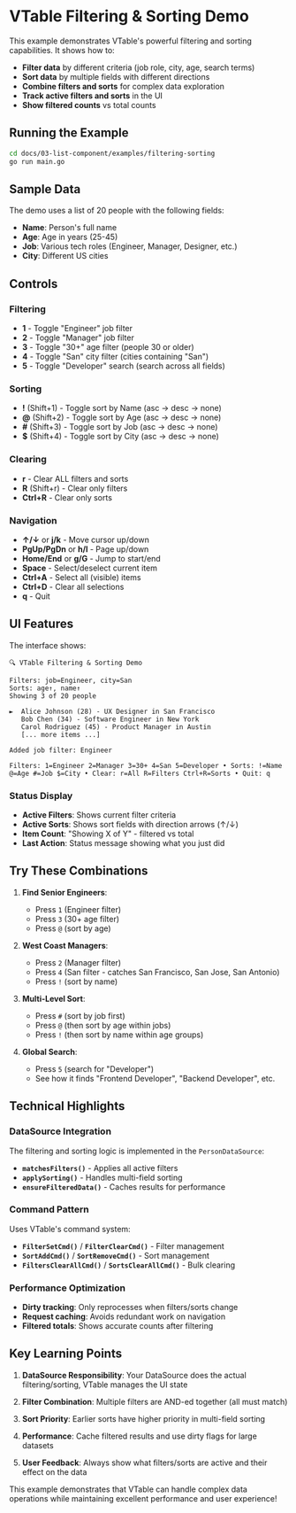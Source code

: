 # VTable Filtering & Sorting Demo

This example demonstrates VTable's powerful filtering and sorting capabilities. It shows how to:

- **Filter data** by different criteria (job role, city, age, search terms)
- **Sort data** by multiple fields with different directions
- **Combine filters and sorts** for complex data exploration
- **Track active filters and sorts** in the UI
- **Show filtered counts** vs total counts

## Running the Example

```bash
cd docs/03-list-component/examples/filtering-sorting
go run main.go
```

## Sample Data

The demo uses a list of 20 people with the following fields:
- **Name**: Person's full name
- **Age**: Age in years (25-45)
- **Job**: Various tech roles (Engineer, Manager, Designer, etc.)
- **City**: Different US cities

## Controls

### Filtering
- **1** - Toggle "Engineer" job filter
- **2** - Toggle "Manager" job filter  
- **3** - Toggle "30+" age filter (people 30 or older)
- **4** - Toggle "San" city filter (cities containing "San")
- **5** - Toggle "Developer" search (search across all fields)

### Sorting
- **!** (Shift+1) - Toggle sort by Name (asc → desc → none)
- **@** (Shift+2) - Toggle sort by Age (asc → desc → none)
- **#** (Shift+3) - Toggle sort by Job (asc → desc → none)
- **$** (Shift+4) - Toggle sort by City (asc → desc → none)

### Clearing
- **r** - Clear ALL filters and sorts
- **R** (Shift+r) - Clear only filters
- **Ctrl+R** - Clear only sorts

### Navigation
- **↑/↓** or **j/k** - Move cursor up/down
- **PgUp/PgDn** or **h/l** - Page up/down
- **Home/End** or **g/G** - Jump to start/end
- **Space** - Select/deselect current item
- **Ctrl+A** - Select all (visible) items
- **Ctrl+D** - Clear all selections
- **q** - Quit

## UI Features

The interface shows:

```
🔍 VTable Filtering & Sorting Demo

Filters: job=Engineer, city=San
Sorts: age↑, name↑
Showing 3 of 20 people

►  Alice Johnson (28) - UX Designer in San Francisco
   Bob Chen (34) - Software Engineer in New York  
   Carol Rodriguez (45) - Product Manager in Austin
   [... more items ...]

Added job filter: Engineer

Filters: 1=Engineer 2=Manager 3=30+ 4=San 5=Developer • Sorts: !=Name @=Age #=Job $=City • Clear: r=All R=Filters Ctrl+R=Sorts • Quit: q
```

### Status Display
- **Active Filters**: Shows current filter criteria
- **Active Sorts**: Shows sort fields with direction arrows (↑/↓)
- **Item Count**: "Showing X of Y" - filtered vs total
- **Last Action**: Status message showing what you just did

## Try These Combinations

1. **Find Senior Engineers**:
   - Press `1` (Engineer filter)
   - Press `3` (30+ age filter)
   - Press `@` (sort by age)

2. **West Coast Managers**:
   - Press `2` (Manager filter)  
   - Press `4` (San filter - catches San Francisco, San Jose, San Antonio)
   - Press `!` (sort by name)

3. **Multi-Level Sort**:
   - Press `#` (sort by job first)
   - Press `@` (then sort by age within jobs)
   - Press `!` (then sort by name within age groups)

4. **Global Search**:
   - Press `5` (search for "Developer")
   - See how it finds "Frontend Developer", "Backend Developer", etc.

## Technical Highlights

### DataSource Integration
The filtering and sorting logic is implemented in the `PersonDataSource`:
- **`matchesFilters()`** - Applies all active filters
- **`applySorting()`** - Handles multi-field sorting  
- **`ensureFilteredData()`** - Caches results for performance

### Command Pattern
Uses VTable's command system:
- **`FilterSetCmd()`** / **`FilterClearCmd()`** - Filter management
- **`SortAddCmd()`** / **`SortRemoveCmd()`** - Sort management  
- **`FiltersClearAllCmd()`** / **`SortsClearAllCmd()`** - Bulk clearing

### Performance Optimization
- **Dirty tracking**: Only reprocesses when filters/sorts change
- **Request caching**: Avoids redundant work on navigation
- **Filtered totals**: Shows accurate counts after filtering

## Key Learning Points

1. **DataSource Responsibility**: Your DataSource does the actual filtering/sorting, VTable manages the UI state

2. **Filter Combination**: Multiple filters are AND-ed together (all must match)

3. **Sort Priority**: Earlier sorts have higher priority in multi-field sorting

4. **Performance**: Cache filtered results and use dirty flags for large datasets

5. **User Feedback**: Always show what filters/sorts are active and their effect on the data

This example demonstrates that VTable can handle complex data operations while maintaining excellent performance and user experience! 